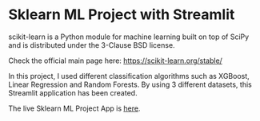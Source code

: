 # Sklearn ML Project with Streamlit

scikit-learn is a Python module for machine learning built on top of SciPy and is distributed under the 3-Clause BSD license.

Check the official main page here: https://scikit-learn.org/stable/

In this project, I used different classification algorithms such as XGBoost, Linear Regression and Random Forests. By using 3 different datasets, this Streamlit application has been created.

The live Sklearn ML Project App is [here](https://share.streamlit.io/berkayalan/sklearn-with-streamlit/main/main.py).
